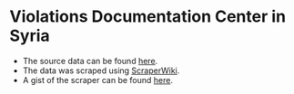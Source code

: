 Violations Documentation Center in Syria
========================================

* The source data can be found [here](http://www.vdc-sy.info/index.php/en/martyrs).
* The data was scraped using [ScraperWiki](https://scraperwiki.com/).
* A gist of the scraper can be found [here](https://gist.github.com/DataMinerUK/7691825).